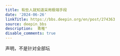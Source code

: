 ```yaml
---
title: 有些人就知道采用极端手段
date: '2024-06-26'
linkTitle: https://bbs.deepin.org/en/post/274363
source: deepin_bbs
description:  青稚° 
disable_comments: true
---
```

声明，不是针对全部坛
